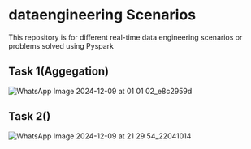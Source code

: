 # dataengineering Scenarios
This repository is for different real-time data engineering scenarios or problems solved using Pyspark

## Task 1(Aggegation)

![WhatsApp Image 2024-12-09 at 01 01 02_e8c2959d](https://github.com/user-attachments/assets/ceb3c4b9-b3f4-4bc3-beb4-f76ab2613c9e)


## Task 2()

![WhatsApp Image 2024-12-09 at 21 29 54_22041014](https://github.com/user-attachments/assets/b163ef23-2b13-42c8-9067-fd805872029e)

